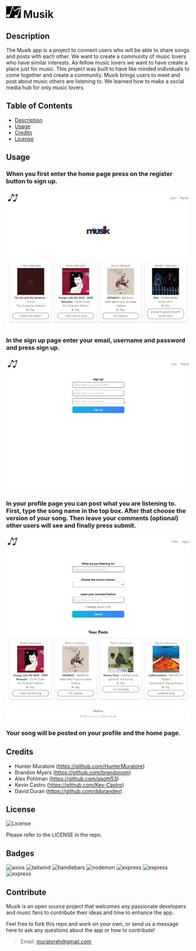 # ![logo](./public/assets/images/Musik_(5)_small.png) Musik

## Description

The Musik app is a project to connect users who will be able to share songs and posts with each other. We want to create a community of music lovers who have similar interests.
As fellow music lovers we want to have create a place just for music. This project was built to have like minded individuals to come together and create a community.
Musik brings users to meet and post about music others are listening to. We learned how to make a social media hub for only music lovers.

## Table of Contents

- [Description](#description)
- [Usage](#usage)
- [Credits](#credits)
- [License](#license)

## Usage

### When you first enter the home page press on the register button to sign up.

![main-page](./public/assets/images/main-page.png)

### In the sign up page enter your email, username and password and press sign up.

![signup](./public/assets/images/Screenshot%20sign%20up.png)

### In your profile page you can post what you are listening to. First, type the song name in the top box. After that choose the version of your song. Then leave your comments (optional) other users will see and finally press submit.

![login](./public/assets/images/profile-page.png)

### Your song will be posted on your profile and the home page.

## Credits

- Hunter Muratore (<https://github.com/HunterMuratore>)
- Brandon Myers (<https://github.com/brandonom>)
- Alex Pohlman (<https://github.com/apohl53>)
- Kevin Castro (<https://github.com/Kev-Castro>)
- David Duran (<https://github.com/ddurandev>)

## License

![License](https://img.shields.io/badge/License-MIT-blue)

Please refer to the LICENSE in the repo.

## Badges

![axios](https://img.shields.io/badge/Axios-V1.5.1-purple)
![tailwind](https://img.shields.io/badge/TailwindCSS-V3.3.3-dodgerblue)
![handlebars](https://img.shields.io/badge/Handlebars-V4.7.8-orange)
![nodemon](https://img.shields.io/badge/Nodemon-V3.0.1-green)
![express](https://img.shields.io/badge/Express-V4.18.2-red)
![express](https://img.shields.io/badge/Dotenv-V16.3.1-palegoldenrod)
![express](https://img.shields.io/badge/Bcrypt-V5.1.1-darkseagreen)

## Contribute

Musik is an open source project that welcomes any passionate developers and music fans to contribute their ideas and time to enhance the app.

Feel free to fork this repo and work on your own, or send us a message here to ask any questions about the app or how to contribute!
>Email: [muratoreh@gmail.com](mailto:muratoreh@gmail.com)
